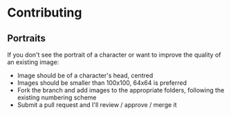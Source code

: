 # Contributing

## Portraits

If you don't see the portrait of a character or want to improve the quality of an existing image:
* Image should be of a character's head, centred
* Images should be smaller than 100x100, 64x64 is preferred
* Fork the branch and add images to the appropriate folders, following the existing numbering scheme
* Submit a pull request and I'll review / approve / merge it
